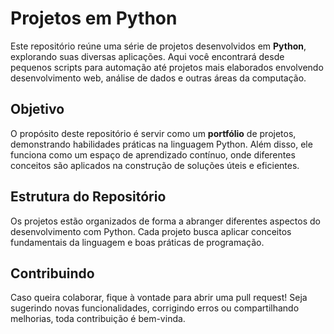 # Projetos em Python  

Este repositório reúne uma série de projetos desenvolvidos em **Python**, explorando suas diversas aplicações. Aqui você encontrará desde pequenos scripts para automação até projetos mais elaborados envolvendo desenvolvimento web, análise de dados e outras áreas da computação.  

## Objetivo  

O propósito deste repositório é servir como um **portfólio** de projetos, demonstrando habilidades práticas na linguagem Python. Além disso, ele funciona como um espaço de aprendizado contínuo, onde diferentes conceitos são aplicados na construção de soluções úteis e eficientes.  

## Estrutura do Repositório  

Os projetos estão organizados de forma a abranger diferentes aspectos do desenvolvimento com Python. Cada projeto busca aplicar conceitos fundamentais da linguagem e boas práticas de programação.  

## Contribuindo  

Caso queira colaborar, fique à vontade para abrir uma pull request! Seja sugerindo novas funcionalidades, corrigindo erros ou compartilhando melhorias, toda contribuição é bem-vinda.  

 
